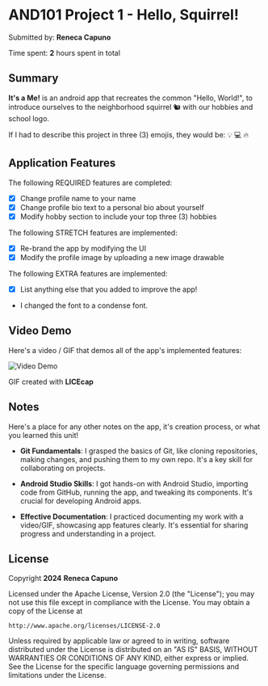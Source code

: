 <!-- (This is a comment) INSTRUCTIONS: Go through this page and fill out any **bolded** entries with their correct values.-->

# AND101 Project 1 - Hello, Squirrel!

Submitted by: **Reneca Capuno**

Time spent: **2** hours spent in total

## Summary

**It's a Me!** is an android app that recreates the common "Hello, World!", to introduce ourselves to the neighborhood squirrel 🐿 with our hobbies and school logo.  

If I had to describe this project in three (3) emojis, they would be:  :bulb: :computer: :fire:

## Application Features

<!-- (This is a comment) Please be sure to change the [ ] to [x] for any features you completed.  If a feature is not checked [x], you might miss the points for that item! -->

The following REQUIRED features are completed:

- [x] Change profile name to your name
- [x] Change profile bio text to a personal bio about yourself
- [x] Modify hobby section to include your top three (3) hobbies

The following STRETCH features are implemented:

- [x] Re-brand the app by modifying the UI
- [x] Modify the profile image by uploading a new image drawable

The following EXTRA features are implemented:

- [x] List anything else that you added to improve the app!
-  I changed the font to a condense font.

## Video Demo

Here's a video / GIF that demos all of the app's implemented features:

<img src='https://imgur.com/UDHyzVI.gif' title='Video Demo' width='' alt='Video Demo' />

GIF created with **LICEcap**

<!-- Recommended tools:
- [Kap](https://getkap.co/) for macOS
- [ScreenToGif](https://www.screentogif.com/) for Windows
- [peek](https://github.com/phw/peek) for Linux. -->

## Notes

Here's a place for any other notes on the app, it's creation process, or what you learned this unit!
- **Git Fundamentals**: I grasped the basics of Git, like cloning repositories, making changes, and pushing them to my own repo. It's a key skill for collaborating on projects.

- **Android Studio Skills**: I got hands-on with Android Studio, importing code from GitHub, running the app, and tweaking its components. It's crucial for developing Android apps.

- **Effective Documentation**: I practiced documenting my work with a video/GIF, showcasing app features clearly. It's essential for sharing progress and understanding in a project.

## License

Copyright **2024** **Reneca Capuno**

Licensed under the Apache License, Version 2.0 (the "License");
you may not use this file except in compliance with the License.
You may obtain a copy of the License at

    http://www.apache.org/licenses/LICENSE-2.0

Unless required by applicable law or agreed to in writing, software
distributed under the License is distributed on an "AS IS" BASIS,
WITHOUT WARRANTIES OR CONDITIONS OF ANY KIND, either express or implied.
See the License for the specific language governing permissions and
limitations under the License.
